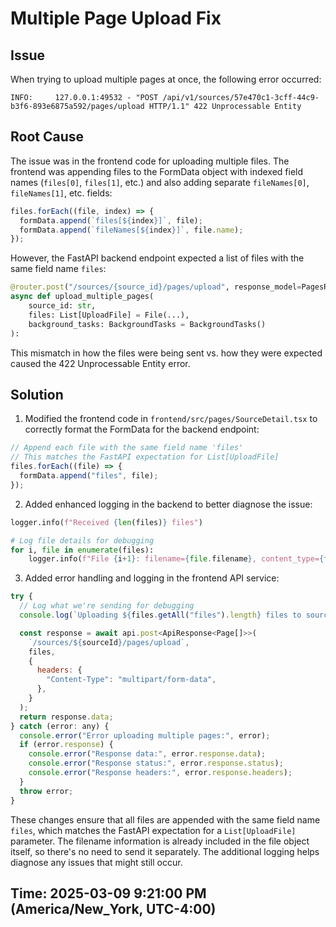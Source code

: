 # Multiple Page Upload Fix

## Issue

When trying to upload multiple pages at once, the following error occurred:

```
INFO:     127.0.0.1:49532 - "POST /api/v1/sources/57e470c1-3cff-44c9-b3f6-893e6875a592/pages/upload HTTP/1.1" 422 Unprocessable Entity
```

## Root Cause

The issue was in the frontend code for uploading multiple files. The frontend was appending files to the FormData object with indexed field names (`files[0]`, `files[1]`, etc.) and also adding separate `fileNames[0]`, `fileNames[1]`, etc. fields:

```javascript
files.forEach((file, index) => {
  formData.append(`files[${index}]`, file);
  formData.append(`fileNames[${index}]`, file.name);
});
```

However, the FastAPI backend endpoint expected a list of files with the same field name `files`:

```python
@router.post("/sources/{source_id}/pages/upload", response_model=PagesResponse)
async def upload_multiple_pages(
    source_id: str,
    files: List[UploadFile] = File(...),
    background_tasks: BackgroundTasks = BackgroundTasks()
):
```

This mismatch in how the files were being sent vs. how they were expected caused the 422 Unprocessable Entity error.

## Solution

1. Modified the frontend code in `frontend/src/pages/SourceDetail.tsx` to correctly format the FormData for the backend endpoint:

```javascript
// Append each file with the same field name 'files'
// This matches the FastAPI expectation for List[UploadFile]
files.forEach((file) => {
  formData.append("files", file);
});
```

2. Added enhanced logging in the backend to better diagnose the issue:

```python
logger.info(f"Received {len(files)} files")

# Log file details for debugging
for i, file in enumerate(files):
    logger.info(f"File {i+1}: filename={file.filename}, content_type={file.content_type}, size={file.size if hasattr(file, 'size') else 'unknown'}")
```

3. Added error handling and logging in the frontend API service:

```javascript
try {
  // Log what we're sending for debugging
  console.log(`Uploading ${files.getAll("files").length} files to source ${sourceId}`);

  const response = await api.post<ApiResponse<Page[]>>(
    `/sources/${sourceId}/pages/upload`,
    files,
    {
      headers: {
        "Content-Type": "multipart/form-data",
      },
    }
  );
  return response.data;
} catch (error: any) {
  console.error("Error uploading multiple pages:", error);
  if (error.response) {
    console.error("Response data:", error.response.data);
    console.error("Response status:", error.response.status);
    console.error("Response headers:", error.response.headers);
  }
  throw error;
}
```

These changes ensure that all files are appended with the same field name `files`, which matches the FastAPI expectation for a `List[UploadFile]` parameter. The filename information is already included in the file object itself, so there's no need to send it separately. The additional logging helps diagnose any issues that might still occur.

## Time: 2025-03-09 9:21:00 PM (America/New_York, UTC-4:00)
